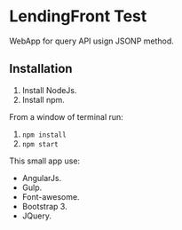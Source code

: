 # LendingFront Test
WebApp for query API usign JSONP method.

## Installation

1. Install NodeJs.
2. Install npm.

From a window of terminal run:

1. `npm install`
2. `npm start`

This small app use:

* AngularJs.
* Gulp.
* Font-awesome.
* Bootstrap 3.
* JQuery.
